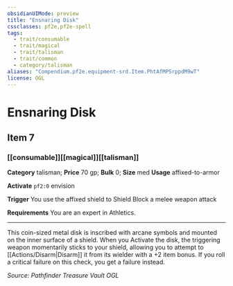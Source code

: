 ```yaml
---
obsidianUIMode: preview
title: "Ensnaring Disk"
cssclasses: pf2e,pf2e-spell
tags:
  - trait/consumable
  - trait/magical
  - trait/talisman
  - trait/common
  - category/talisman
aliases: "Compendium.pf2e.equipment-srd.Item.PhtAfMPSrppdM9wT"
license: OGL
---
```

# Ensnaring Disk
## Item 7
### [[consumable]][[magical]][[talisman]]

**Category** talisman; 
**Price** 70 gp; 
**Bulk** 0; **Size** med
**Usage** affixed-to-armor

**Activate** `pf2:0` envision

**Trigger** You use the affixed shield to Shield Block a melee weapon attack

**Requirements** You are an expert in Athletics.

* * *

This coin-sized metal disk is inscribed with arcane symbols and mounted on the inner surface of a shield. When you Activate the disk, the triggering weapon momentarily sticks to your shield, allowing you to attempt to [[Actions/Disarm|Disarm]] it from its wielder with a +2 item bonus. If you roll a critical failure on this check, you get a failure instead.

*Source: Pathfinder Treasure Vault*
*OGL*